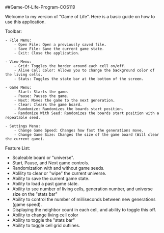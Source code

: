 ##Game-Of-Life-Program-COS119

Welcome to my version of "Game of Life". Here is a basic guide on how to use this application.

Toolbar:

    - File Menu:
		- Open File: Open a previously saved file.
		- Save File: Save the current game state.
		- Exit: Close the application.
		
    - View Menu:
		- Grid: Toggles the border around each cell on/off.
		- Alive Cell Color: Allows you to change the background color of the living cells.
		- Stats: Toggles the state bar at the bottom of the screen.
		
    - Game Menu:
		- Start: Starts the game.
		- Pause: Pauses the game.
		- Next: Moves the game to the next generation.
		- Clear: Clears the game board.
		- Randomize: Randomizes the boards start position.
		- Randomize With Seed: Randomizes the boards start position with a repeatable seed.
		
    - Settings Menu:
		- Change Game Speed: Changes how fast the generations move.
		- Change Game Size: Changes the size of the game board (Will clear the current game).

Feature List:

- Scaleable board or "universe".
- Start, Pause, and Next game controls.
- Randomization with and without game seeds.
- Ablility to clear or "wipe" the current universe.
- Ability to save the current game state.
- Ability to load a past game state.
- Ability to see number of living cells, generation number, and universe size on the "stats bar"
- Ability to control the number of milliseconds between new generations (game speed).
- Displaying the neighbor count in each cell, and ability to toggle this off.
- Ability to change living cell color
- Ability to toggle the "stats bar"
- Ability to toggle cell grid outlines.
